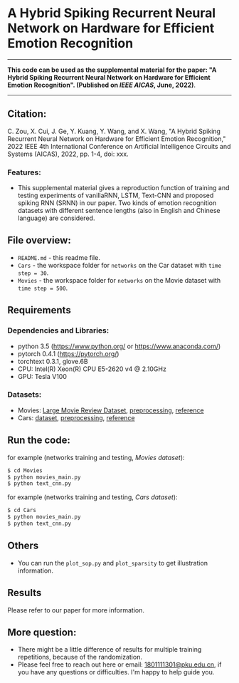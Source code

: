 # A Hybrid Spiking Recurrent Neural Network on Hardware for Efficient Emotion Recognition

***
**This code can be used as the supplemental material for the paper: "A Hybrid Spiking Recurrent Neural Network on Hardware for Efficient Emotion Recognition". (Published on *IEEE AICAS*, June, 2022)**.
***

## Citation:
C. Zou, X. Cui, J. Ge, Y. Kuang, Y. Wang,  and X. Wang, "A Hybrid Spiking Recurrent Neural Network on Hardware for Efficient Emotion Recognition," 2022 IEEE 4th International Conference on Artificial Intelligence Circuits and Systems (AICAS), 2022, pp. 1-4, doi: xxx.

### **Features**:
- This supplemental material gives a reproduction function of training and testing experiments of vanillaRNN, LSTM, Text-CNN and proposed spiking RNN (SRNN) in our paper. Two kinds of emotion recognition datasets with different sentence lengths (also in English and Chinese language) are considered.


## File overview:
- `README.md` - this readme file.<br>
- `Cars` - the workspace folder for `networks` on the Car dataset with `time step = 30`.<br>
- `Movies` - the workspace folder for `networks` on the Movie dataset with `time step = 500`.<br>

## Requirements
### **Dependencies and Libraries**:
* python 3.5 (https://www.python.org/ or https://www.anaconda.com/)
* pytorch 0.4.1 (https://pytorch.org/)
* torchtext 0.3.1, glove.6B
* CPU: Intel(R) Xeon(R) CPU E5-2620 v4 @ 2.10GHz
* GPU: Tesla V100

### **Datasets**:
* Movies: [Large Movie Review Dataset](http://ai.stanford.edu/~amaas/data/sentiment/), [preprocessing](https://blog.csdn.net/weixin_42479155/article/details/104491750), [reference](https://blog.csdn.net/qq_30057549/article/details/103225576)
* Cars: [dataset](https://github.com/WHLYA/text-classification/tree/master/text%20classification), 
[preprocessing](https://blog.csdn.net/qsmx666/article/details/105648175), [reference](https://blog.csdn.net/u014514939/article/details/88834548)

## **Run the code**:
for example (networks training and testing, *Movies dataset*):
```sh
$ cd Movies
$ python movies_main.py
$ python text_cnn.py
```

for example (networks training and testing, *Cars dataset*):
```sh
$ cd Cars
$ python movies_main.py
$ python text_cnn.py
```

## Others
* You can run the `plot_sop.py` and `plot_sparsity` to get illustration information.

## Results
Please refer to our paper for more information.

## More question:<br>
- There might be a little difference of results for multiple training repetitions, because of the randomization. 
- Please feel free to reach out here or email: 1801111301@pku.edu.cn, if you have any questions or difficulties. I'm happy to help guide you.


